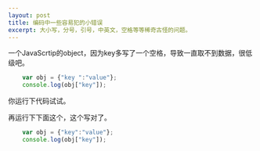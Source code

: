 ```yaml
---
layout: post
title: 编码中一些容易犯的小错误
excerpt: 大小写，分号，引号，中英文，空格等等稀奇古怪的问题。
---
```


一个JavaScrtip的object，因为key多写了一个空格，导致一直取不到数据，很低级吧。

```javascript
	var obj = {"key ":"value"};
	console.log(obj["key"]);
```

你运行下代码试试。

再运行下下面这个，这个写对了。

```javascript
	var obj = {"key":"value"};
	console.log(obj["key"]);
```